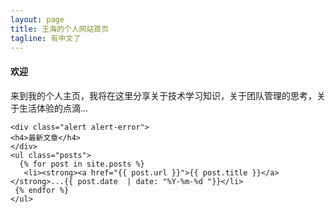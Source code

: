 ```yaml
---
layout: page
title: 王海的个人网站首页
tagline: 有中文了
---
```


<div class="row">
<div class="alert alert-info">
<h4>欢迎</h4> 来到我的个人主页，我将在这里分享关于技术学习知识，关于团队管理的思考，关于生活体验的点滴...
</div>
</div>

<div class="row">
    
	<div class="alert alert-error">
	<h4>最新文章</h4>
	</div>
	<ul class="posts">
	  {% for post in site.posts %}
	   <li><strong><a href="{{ post.url }}">{{ post.title }}</a></strong>...{{ post.date  | date: "%Y-%m-%d "}}</li>
	 {% endfor %}
	</ul>
</div>
<!--
<div class="span8">
	<h3>文章列表</h3>
>奇怪了
</div>

<div class="span4">

</div>

-->